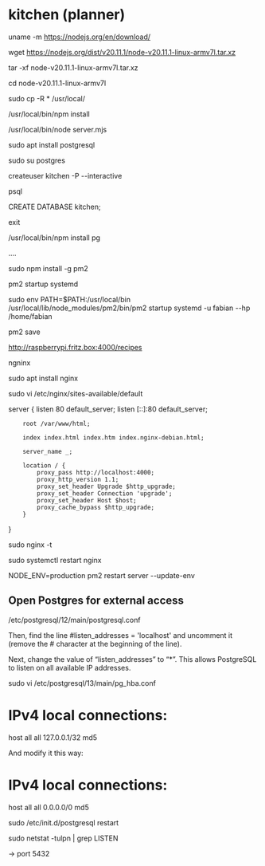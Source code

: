 # kitchen (planner)

uname -m
https://nodejs.org/en/download/

wget https://nodejs.org/dist/v20.11.1/node-v20.11.1-linux-armv7l.tar.xz


tar -xf node-v20.11.1-linux-armv7l.tar.xz


cd node-v20.11.1-linux-armv7l

sudo cp -R * /usr/local/

/usr/local/bin/npm install

/usr/local/bin/node server.mjs 

sudo apt install postgresql

sudo su postgres

createuser kitchen -P --interactive


psql

CREATE DATABASE kitchen;

exit


/usr/local/bin/npm install pg

....


sudo npm install -g pm2

pm2 startup systemd

sudo env PATH=$PATH:/usr/local/bin /usr/local/lib/node_modules/pm2/bin/pm2 startup systemd -u fabian --hp /home/fabian

pm2 save

http://raspberrypi.fritz.box:4000/recipes


ngninx

sudo apt install nginx

sudo vi /etc/nginx/sites-available/default

server {
        listen 80 default_server;
        listen [::]:80 default_server;

        root /var/www/html;

        index index.html index.htm index.nginx-debian.html;

        server_name _;

        location / {
            proxy_pass http://localhost:4000;
            proxy_http_version 1.1;
            proxy_set_header Upgrade $http_upgrade;
            proxy_set_header Connection 'upgrade';
            proxy_set_header Host $host;
            proxy_cache_bypass $http_upgrade;
        }
}

sudo nginx -t


sudo systemctl restart nginx


NODE_ENV=production pm2 restart server --update-env



## Open Postgres for external access

/etc/postgresql/12/main/postgresql.conf 

Then, find the line #listen_addresses = 'localhost' and uncomment it (remove the # character at the beginning of the line).

Next, change the value of “listen_addresses” to “*”. This allows PostgreSQL to listen on all available IP addresses.

sudo vi /etc/postgresql/13/main/pg_hba.conf 

# IPv4 local connections: 
host    all             all             127.0.0.1/32            md5 

And modify it this way: 

# IPv4 local connections:
host    all             all             0.0.0.0/0            md5 


sudo /etc/init.d/postgresql restart

sudo netstat -tulpn | grep LISTEN 

-> port 5432